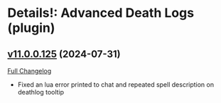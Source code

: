 # Details!: Advanced Death Logs (plugin)

## [v11.0.0.125](https://github.com/Tercioo/AdvancedDeathLogs/tree/v11.0.0.125) (2024-07-31)
[Full Changelog](https://github.com/Tercioo/AdvancedDeathLogs/compare/v11.0.0.124...v11.0.0.125) 

- Fixed an lua error printed to chat and repeated spell description on deathlog tooltip  

